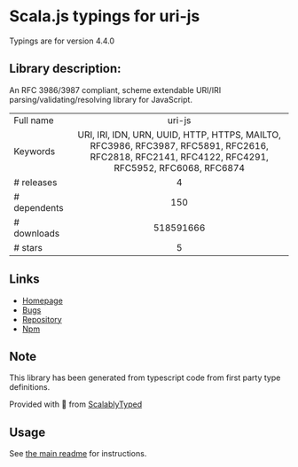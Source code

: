
# Scala.js typings for uri-js

Typings are for version 4.4.0

## Library description:
An RFC 3986/3987 compliant, scheme extendable URI/IRI parsing/validating/resolving library for JavaScript.

|                    |                 |
| ------------------ | :-------------: |
| Full name          | uri-js |
| Keywords           | URI, IRI, IDN, URN, UUID, HTTP, HTTPS, MAILTO, RFC3986, RFC3987, RFC5891, RFC2616, RFC2818, RFC2141, RFC4122, RFC4291, RFC5952, RFC6068, RFC6874 |
| # releases         | 4 |
| # dependents       | 150 |
| # downloads        | 518591666 |
| # stars            | 5 |

## Links
- [Homepage](https://github.com/garycourt/uri-js)
- [Bugs](https://github.com/garycourt/uri-js/issues)
- [Repository](https://github.com/garycourt/uri-js)
- [Npm](https://www.npmjs.com/package/uri-js)
    


## Note
This library has been generated from typescript code from first party type definitions.

Provided with :purple_heart: from [ScalablyTyped](https://github.com/oyvindberg/ScalablyTyped)

## Usage
See [the main readme](../../readme.md) for instructions.


